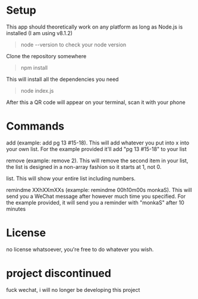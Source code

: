 # Setup
This app should theoretically work on any platform as long as Node.js is installed (I am using v8.1.2)


>node --version
to check your node version

Clone the repository somewhere

> npm install

This will install all the dependencies you need


>node index.js

After this a QR code will appear on your terminal, scan it with your phone

# Commands
add <item> (example: add pg 13 #15-18). This will add whatever you put into x into your own list. For the example provided it'll add "pg 13 #15-18" to your list

remove <number> (example: remove 2). This will remove the second item in your list, the list is designed in a non-array fashion so it starts at 1, not 0.

list. This will show your entire list including numbers.

remindme XXhXXmXXs <message> (example: remindme 00h10m00s monkaS). This will send you a WeChat message after however much time you specified. For the example provided, it will send you a reminder with "monkaS" after 10 minutes

# License
no license whatsoever, you're free to do whatever you wish.

# project discontinued
fuck wechat, i will no longer be developing this project
